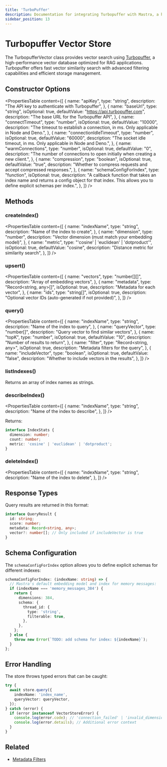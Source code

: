 ```yaml
---
title: 'TurboPuffer'
description: Documentation for integrating Turbopuffer with Mastra, a high-performance vector database for efficient similarity search.
sidebar_position: 13
---
```


# Turbopuffer Vector Store

The TurbopufferVector class provides vector search using [Turbopuffer](https://turbopuffer.com/), a high-performance vector database optimized for RAG applications. Turbopuffer offers fast vector similarity search with advanced filtering capabilities and efficient storage management.

## Constructor Options

<PropertiesTable
content={[
{
name: "apiKey",
type: "string",
description: "The API key to authenticate with Turbopuffer",
},
{
name: "baseUrl",
type: "string",
isOptional: true,
defaultValue: "https://api.turbopuffer.com",
description: "The base URL for the Turbopuffer API",
},
{
name: "connectTimeout",
type: "number",
isOptional: true,
defaultValue: "10000",
description:
"The timeout to establish a connection, in ms. Only applicable in Node and Deno.",
},
{
name: "connectionIdleTimeout",
type: "number",
isOptional: true,
defaultValue: "60000",
description:
"The socket idle timeout, in ms. Only applicable in Node and Deno.",
},
{
name: "warmConnections",
type: "number",
isOptional: true,
defaultValue: "0",
description:
"The number of connections to open initially when creating a new client.",
},
{
name: "compression",
type: "boolean",
isOptional: true,
defaultValue: "true",
description:
"Whether to compress requests and accept compressed responses.",
},
{
name: "schemaConfigForIndex",
type: "function",
isOptional: true,
description:
"A callback function that takes an index name and returns a config object for that index. This allows you to define explicit schemas per index.",
},
]}
/>

## Methods

### createIndex()

<PropertiesTable
content={[
{
name: "indexName",
type: "string",
description: "Name of the index to create",
},
{
name: "dimension",
type: "number",
description: "Vector dimension (must match your embedding model)",
},
{
name: "metric",
type: "'cosine' | 'euclidean' | 'dotproduct'",
isOptional: true,
defaultValue: "cosine",
description: "Distance metric for similarity search",
},
]}
/>

### upsert()

<PropertiesTable
content={[
{
name: "vectors",
type: "number[][]",
description: "Array of embedding vectors",
},
{
name: "metadata",
type: "Record<string, any>[]",
isOptional: true,
description: "Metadata for each vector",
},
{
name: "ids",
type: "string[]",
isOptional: true,
description: "Optional vector IDs (auto-generated if not provided)",
},
]}
/>

### query()

<PropertiesTable
content={[
{
name: "indexName",
type: "string",
description: "Name of the index to query",
},
{
name: "queryVector",
type: "number[]",
description: "Query vector to find similar vectors",
},
{
name: "topK",
type: "number",
isOptional: true,
defaultValue: "10",
description: "Number of results to return",
},
{
name: "filter",
type: "Record<string, any>",
isOptional: true,
description: "Metadata filters for the query",
},
{
name: "includeVector",
type: "boolean",
isOptional: true,
defaultValue: "false",
description: "Whether to include vectors in the results",
},
]}
/>

### listIndexes()

Returns an array of index names as strings.

### describeIndex()

<PropertiesTable
content={[
{
name: "indexName",
type: "string",
description: "Name of the index to describe",
},
]}
/>

Returns:

```typescript copy
interface IndexStats {
  dimension: number;
  count: number;
  metric: 'cosine' | 'euclidean' | 'dotproduct';
}
```

### deleteIndex()

<PropertiesTable
content={[
{
name: "indexName",
type: "string",
description: "Name of the index to delete",
},
]}
/>

## Response Types

Query results are returned in this format:

```typescript copy
interface QueryResult {
  id: string;
  score: number;
  metadata: Record<string, any>;
  vector?: number[]; // Only included if includeVector is true
}
```

## Schema Configuration

The `schemaConfigForIndex` option allows you to define explicit schemas for different indexes:

```typescript copy
schemaConfigForIndex: (indexName: string) => {
  // Mastra's default embedding model and index for memory messages:
  if (indexName === 'memory_messages_384') {
    return {
      dimensions: 384,
      schema: {
        thread_id: {
          type: 'string',
          filterable: true,
        },
      },
    };
  } else {
    throw new Error(`TODO: add schema for index: ${indexName}`);
  }
};
```

## Error Handling

The store throws typed errors that can be caught:

```typescript copy
try {
  await store.query({
    indexName: 'index_name',
    queryVector: queryVector,
  });
} catch (error) {
  if (error instanceof VectorStoreError) {
    console.log(error.code); // 'connection_failed' | 'invalid_dimension' | etc
    console.log(error.details); // Additional error context
  }
}
```

## Related

- [Metadata Filters](../rag/metadata-filters)
